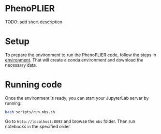 # PhenoPLIER

TODO: add short description

# Setup

To prepare the environment to run the PhenoPLIER code, follow the steps in [environment](environment/).
That will create a conda environment and download the necessary data.

# Running code

Once the environment is ready, you can start your JupyterLab server by running:

```bash
bash scripts/run_nbs.sh
```

Go to `http://localhost:8892` and browse the `nbs` folder. Then run notebooks in the specified order.
